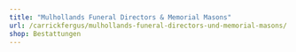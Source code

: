 ```yaml
---
title: "Mulhollands Funeral Directors & Memorial Masons"
url: /carrickfergus/mulhollands-funeral-directors-und-memorial-masons/
shop: Bestattungen
---
```

